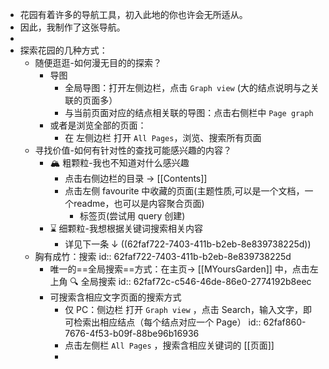 - 花园有着许多的导航工具，初入此地的你也许会无所适从。
- 因此，我制作了这张导航。
-
- 探索花园的几种方式：
	- 随便逛逛-如何漫无目的的探索？
		- 导图
			- 全局导图：打开左侧边栏，点击 `Graph view` (大的结点说明与之关联的页面多）
			- 与当前页面对应的结点相关联的导图：点击右侧栏中 `Page graph`
		- 或者是浏览全部的页面：
			- 在 左侧边栏 打开 `All Pages`，浏览、搜索所有页面
	- 寻找价值-如何有针对性的查找可能感兴趣的内容？
		- 🏔️ 粗颗粒-我也不知道对什么感兴趣
			- 点击右侧边栏的目录 →  [[Contents]]
			- 点击左侧 favourite 中收藏的页面(主题性质,可以是一个文档，一个readme，也可以是内容聚合页面)
				- 标签页(尝试用 query 创建)
		- ⌛ 细颗粒-我想根据关键词搜索相关内容
			- 详见下一条 ↓ ((62faf722-7403-411b-b2eb-8e839738225d))
	- 胸有成竹：搜索
	  id:: 62faf722-7403-411b-b2eb-8e839738225d
		- 唯一的==全局搜索==方式：在主页→ [[MYoursGarden]] 中，点击左上角 🔍 全局搜索
		  id:: 62faf72c-c546-46de-86e0-2774192b8eec
		- 可搜索含相应文字页面的搜索方式
			- 仅 PC：侧边栏 打开 `Graph view` ，点击 Search，输入文字，即可检索出相应结点（每个结点对应一个 Page）
			  id:: 62faf860-7676-4f53-b09f-88be96b16936
			- 点击左侧栏 `All Pages` ，搜索含相应关键词的 [[页面]]
			-